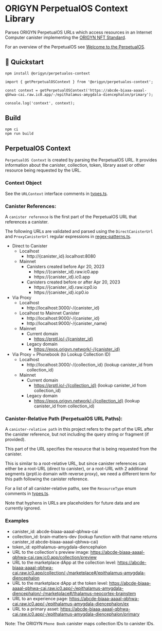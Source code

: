 # ORIGYN PerpetualOS Context Library

Parses ORIGYN PerpetualOS URLs which access resources in an Internet Computer canister implementing the [ORIGYN NFT Standard](https://github.com/ORIGYN-SA/origyn_nft/blob/main/docs/specification.md).

For an overview of the PerpetualOS see [Welcome to the PerpetualOS](https://medium.com/@ORIGYN-Foundation/welcome-to-the-perpetualos-188d1d195784).

## 🏁 Quickstart

```
npm install @origyn/perpetualos-context
```

```
import { getPerpetualOSContext } from '@origyn/perpetualos-context';

const context = getPerpetualOSContext('https://abcde-biaaa-aaaal-qbhwa-cai.raw.ic0.app/-/epithalamus-amygdala-diencephalon/primary');

console.log('context', context);
```

## Build

```
npm ci
npm run build
```

## PerpetualOS Context

`PerpetualOS Context` is created by parsing the PerpetualOS URL. It provides information
about the canister, collection, token, library asset or other resource being requested by the URL.

### Context Object

See the `URLContext` interface comments in [types.ts](src/types.ts).

### Canister References:

A `canister reference` is the first part of the PerpetualOS URL that references a canister.

The following URLs are validated and parsed using the `DirectCanisterUrl` and `ProxyCanisterUrl`
regular expressions in [regex-patterns.ts](src/regex-patterns.ts).

- Direct to Canister
  - Localhost
    - http://{canister_id}.localhost:8080
  - Mainnet
    - Canisters created before Apr 20, 2023
      - https://{canister_id}.raw.ic0.app
      - https://{canister_id}.ic0.app
    - Canisters created before or after Apr 20, 2023
      - https://{canister_id}.raw.icp0.io
      - https://{canister_id}.icp0.io
- Via Proxy
  - Localhost
    - http://localhost:3000/-/{canister_id}
  - Localhost to Mainnet Canister
    - http://localhost:9000/-/{canister_id}
    - http://localhost:9000/-/{canister_name}
  - Mainnet
    - Current domain
      - https://prptl.io/-/{canister_id}
    - Legacy domain
      - https://exos.origyn.network/-/{canister_id}
- Via Proxy + Phonebook (to Lookup Collection ID)
  - Localhost
    - http://localhost:3000/-/{collection_id} (lookup canister_id from collection_id)
  - Mainnet
    - Current domain
      - https://prptl.io/-/{collection_id} (lookup canister_id from collection_id)
    - Legacy domain
      - https://exos.origyn.network/-/{collection_id} (lookup canister_id from collection_id)

### Canister-Relative Path (PerpetualOS URL Paths):

A `canister-relative path` in this project refers to the part of the URL after the canister reference,
but not including the query string or fragment (if provided).

This part of the URL specifies the resource that is being requested from the canister.

This is similar to a root-relative URL, but since canister references can either be a root-URL (direct to canister),
or a root-URL with 2 additional segments (prptl.io domain with reverse proxy), we need a different term for
this path following the canister reference.

For a list of all canister-relative paths, see the `ResourceType` enum comments in [types.ts](src/types.ts).

Note that hyphens in URLs are placeholders for future data and are currently ignored.

### Examples

- canister_id: abcde-biaaa-aaaal-qbhwa-cai
- collection_id: brain-matters-dev (lookup function with that name returns canister_id abcde-biaaa-aaaal-qbhwa-cai)
- token_id: epithalamus-amygdala-diencephalon
- URL to the collection's preview image: https://abcde-biaaa-aaaal-qbhwa-cai.raw.ic0.app/collection/preview
- URL to the marketplace dApp at the collection level: https://abcde-biaaa-aaaal-qbhwa-cai.raw.ic0.app/collection/-/marketplace#/epithalamus-amygdala-diencephalon
- URL to the marketplace dApp at the token level: https://abcde-biaaa-aaaal-qbhwa-cai.raw.ic0.app/-/epithalamus-amygdala-diencephalon/-/marketplace#/thalamus-neocortex-brainstem
- URL to an experience page: https://abcde-biaaa-aaaal-qbhwa-cai.raw.ic0.app/-/epithalamus-amygdala-diencephalon/ex
- URL to a primary asset: https://abcde-biaaa-aaaal-qbhwa-cai.raw.ic0.app/-/epithalamus-amygdala-diencephalon/primary

Note: The ORIGYN `Phone Book` canister maps collection IDs to canister IDs.
